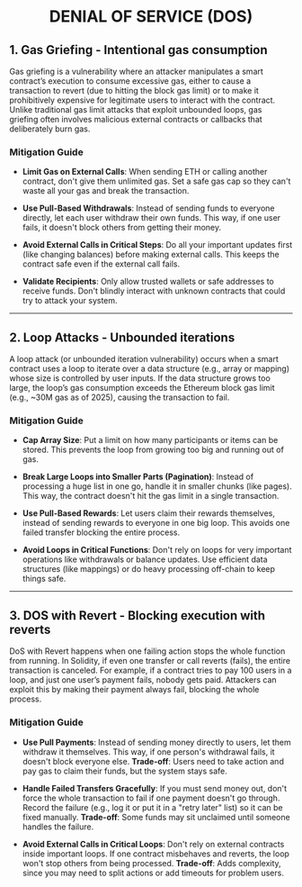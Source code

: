<div align="center">

# DENIAL OF SERVICE (DOS)

</div>

## 1. Gas Griefing - Intentional gas consumption

 Gas griefing is a vulnerability where an attacker manipulates a smart contract’s execution to consume excessive gas, either to cause a transaction to revert (due to hitting the block gas limit) or to make it prohibitively expensive for legitimate users to interact with the contract. Unlike traditional gas limit attacks that exploit unbounded loops, gas griefing often involves malicious external contracts or callbacks that deliberately burn gas.

### Mitigation Guide

- **Limit Gas on External Calls**: When sending ETH or calling another contract, don't give them unlimited gas. Set a safe gas cap so they can't waste all your gas and break the transaction.

- **Use Pull-Based Withdrawals**: Instead of sending funds to everyone directly, let each user withdraw their own funds. This way, if one user fails, it doesn't block others from getting their money.

- **Avoid External Calls in Critical Steps**: Do all your important updates first (like changing balances) before making external calls. This keeps the contract safe even if the external call fails.

- **Validate Recipients**: Only allow trusted wallets or safe addresses to receive funds. Don't blindly interact with unknown contracts that could try to attack your system.
  
------

## 2. Loop Attacks - Unbounded iterations

A loop attack (or unbounded iteration vulnerability) occurs when a smart contract uses a loop to iterate over a data structure (e.g., array or mapping) whose size is controlled by user inputs. If the data structure grows too large, the loop’s gas consumption exceeds the Ethereum block gas limit (e.g., ~30M gas as of 2025), causing the transaction to fail.

### Mitigation Guide

- **Cap Array Size**: Put a limit on how many participants or items can be stored. This prevents the loop from growing too big and running out of gas.

- **Break Large Loops into Smaller Parts (Pagination)**: Instead of processing a huge list in one go, handle it in smaller chunks (like pages). This way, the contract doesn't hit the gas limit in a single transaction.

- **Use Pull-Based Rewards**: Let users claim their rewards themselves, instead of sending rewards to everyone in one big loop. This avoids one failed transfer blocking the entire process.

- **Avoid Loops in Critical Functions**: Don't rely on loops for very important operations like withdrawals or balance updates. Use efficient data structures (like mappings) or do heavy processing off-chain to keep things safe.
  
------

## 3. DOS with Revert - Blocking execution with reverts

DoS with Revert happens when one failing action stops the whole function from running. In Solidity, if even one transfer or call reverts (fails), the entire transaction is canceled. For example, if a contract tries to pay 100 users in a loop, and just one user’s payment fails, nobody gets paid. Attackers can exploit this by making their payment always fail, blocking the whole process.

### Mitigation Guide

- **Use Pull Payments**: Instead of sending money directly to users, let them withdraw it themselves. This way, if one person's withdrawal fails, it doesn't block everyone else. **Trade-off**: Users need to take action and pay gas to claim their funds, but the system stays safe.

- **Handle Failed Transfers Gracefully**: If you must send money out, don't force the whole transaction to fail if one payment doesn't go through. Record the failure (e.g., log it or put it in a "retry later" list) so it can be fixed manually. **Trade-off**: Some funds may sit unclaimed until someone handles the failure.

- **Avoid External Calls in Critical Loops**: Don't rely on external contracts inside important loops. If one contract misbehaves and reverts, the loop won't stop others from being processed. **Trade-off**: Adds complexity, since you may need to split actions or add timeouts for problem users.